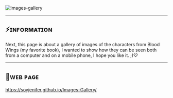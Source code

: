 ![images-gallery](https://github.com/user-attachments/assets/e8801dca-6c6a-450c-aa35-06cc93ddfe29)

---
## ⚡ɪɴꜰᴏʀᴍᴀᴛɪᴏɴ
Next, this page is about a gallery of images of the characters from Blood Wings (my favorite book), I wanted to show how they can be seen both from a computer and on a mobile phone, I hope you like it. ;)♡

---
## 🔎ᴡᴇʙ ᴘᴀɢᴇ
https://soyjenifer.github.io/Images-Gallery/
